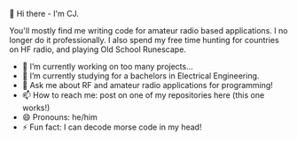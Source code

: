 👋 Hi there - I'm CJ.

You'll mostly find me writing code for amateur radio based applications. I no longer do it professionally. I also spend my free time hunting for countries on HF radio, and playing Old School Runescape. 

- 🔭 I’m currently working on too many projects...
- 🌱 I’m currently studying for a bachelors in Electrical Engineering.
- 💬 Ask me about RF and amateur radio applications for programming!
- 📫 How to reach me: post on one of my repositories here (this one works!)
- 😄 Pronouns: he/him
- ⚡ Fun fact: I can decode morse code in my head!


<!--
**cjtheham/cjtheham** is a ✨ _special_ ✨ repository because its `README.md` (this file) appears on your GitHub profile.

Here are some ideas to get you started:

- 🔭 I’m currently working on ...
- 🌱 I’m currently learning ...
- 👯 I’m looking to collaborate on ...
- 🤔 I’m looking for help with ...
- 💬 Ask me about ...
- 📫 How to reach me: ...
- 😄 Pronouns: ...
- ⚡ Fun fact: ...
-->

